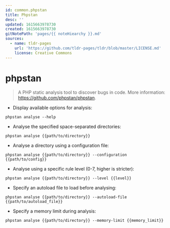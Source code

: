 ```yaml
---
id: common.phpstan
title: Phpstan
desc: ''
updated: 1615663978730
created: 1615663978730
gitNotePath: 'pages/{{ noteHiearchy }}.md'
sources:
  - name: tldr-pages
    url: 'https://github.com/tldr-pages/tldr/blob/master/LICENSE.md'
    license: Creative Commons
---
```

# phpstan

> A PHP static analysis tool to discover bugs in code.
> More information: <https://github.com/phpstan/phpstan>.

- Display available options for analysis:

`phpstan analyse --help`

- Analyse the specified space-separated directories:

`phpstan analyse {{path/to/directory}}`

- Analyse a directory using a configuration file:

`phpstan analyse {{path/to/directory}} --configuration {{path/to/config}}`

- Analyse using a specific rule level (0-7, higher is stricter):

`phpstan analyse {{path/to/directory}} --level {{level}}`

- Specify an autoload file to load before analysing:

`phpstan analyse {{path/to/directory}} --autoload-file {{path/to/autoload_file}}`

- Specify a memory limit during analysis:

`phpstan analyse {{path/to/directory}} --memory-limit {{memory_limit}}`

